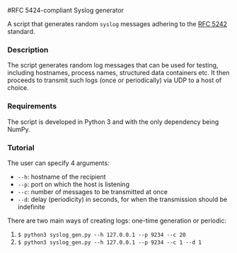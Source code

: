 #RFC 5424-compliant Syslog generator

A script that generates random `syslog` messages adhering to the [RFC 5242](https://tools.ietf.org/html/rfc5424) standard.

### Description

The script generates random log messages that can be used for testing, including hostnames, process names, structured data containers etc. It then proceeds to transmit such logs (once or periodically) via UDP to a host of choice.

### Requirements

The script is developed in Python 3 and with the only dependency being NumPy.

### Tutorial

The user can specify 4 arguments:
* `--h`: hostname of the recipient
* `--p`: port on which the host is listening
* `--c`: number of messages to be transmitted at once
* `--d`: delay (periodicity) in seconds, for when the transmission should be indefinite

There are two main ways of creating logs: one-time generation or periodic:
1. `$ python3 syslog_gen.py --h 127.0.0.1 --p 9234 --c 20`
2. `$ python3 syslog_gen.py --h 127.0.0.1 --p 9234 --c 1 --d 1`

